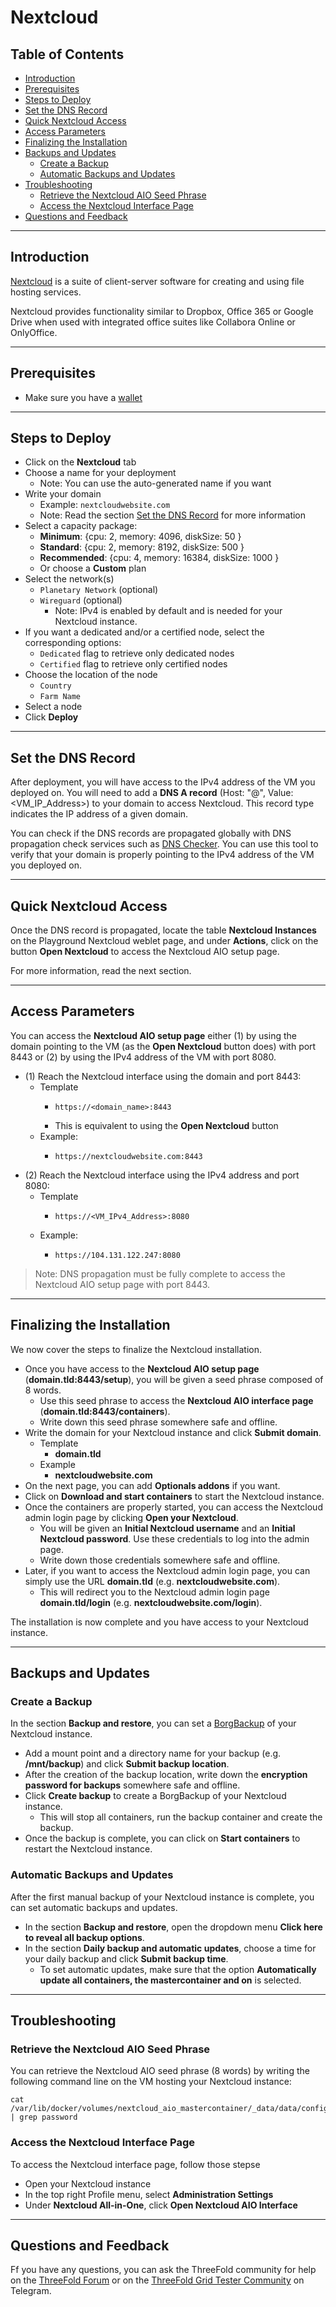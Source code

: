 <h1> Nextcloud </h1>

<h2> Table of Contents </h2>

- [Introduction](#introduction)
- [Prerequisites](#prerequisites)
- [Steps to Deploy](#steps-to-deploy)
- [Set the DNS Record](#set-the-dns-record)
- [Quick Nextcloud Access](#quick-nextcloud-access)
- [Access Parameters](#access-parameters)
- [Finalizing the Installation](#finalizing-the-installation)
- [Backups and Updates](#backups-and-updates)
  - [Create a Backup](#create-a-backup)
  - [Automatic Backups and Updates](#automatic-backups-and-updates)
- [Troubleshooting](#troubleshooting)
  - [Retrieve the Nextcloud AIO Seed Phrase](#retrieve-the-nextcloud-aio-seed-phrase)
  - [Access the Nextcloud Interface Page](#access-the-nextcloud-interface-page)
- [Questions and Feedback](#questions-and-feedback)

***

## Introduction

[Nextcloud](https://nextcloud.com/) is a suite of client-server software for creating and using file hosting services. 

Nextcloud provides functionality similar to Dropbox, Office 365 or Google Drive when used with integrated office suites like Collabora Online or OnlyOffice.

***

## Prerequisites

- Make sure you have a [wallet](./wallet_connector.md)

***

## Steps to Deploy

* Click on the **Nextcloud** tab
* Choose a name for your deployment
  * Note: You can use the auto-generated name if you want
* Write your domain
  * Example: `nextcloudwebsite.com`
  * Note: Read the section [Set the DNS Record](#set-the-dns-record) for more information
* Select a capacity package:
    * **Minimum**: {cpu: 2, memory: 4096, diskSize: 50 }
    * **Standard**: {cpu: 2, memory: 8192, diskSize: 500 }
    * **Recommended**: {cpu: 4, memory: 16384, diskSize: 1000 }
    * Or choose a **Custom** plan
* Select the network(s)
  * `Planetary Network` (optional)
  * `Wireguard` (optional)
    * Note: IPv4 is enabled by default and is needed for your Nextcloud instance.
* If you want a dedicated and/or a certified node, select the corresponding options:
  * `Dedicated` flag to retrieve only dedicated nodes 
  * `Certified` flag to retrieve only certified nodes 
* Choose the location of the node
   * `Country`
   * `Farm Name`
* Select a node 
* Click **Deploy**

***

## Set the DNS Record

After deployment, you will have access to the IPv4 address of the VM you deployed on. You will need to add a **DNS A record** (Host: "@", Value: <VM_IP_Address>) to your domain to access Nextcloud. This record type indicates the IP address of a given domain.

You can check if the DNS records are propagated globally with DNS propagation check services such as [DNS Checker](https://dnschecker.org/). You can use this tool to verify that your domain is properly pointing to the IPv4 address of the VM you deployed on.

***

## Quick Nextcloud Access

Once the DNS record is propagated, locate the table **Nextcloud Instances** on the Playground Nextcloud weblet page, and under **Actions**, click on the button **Open Nextcloud** to access the Nextcloud AIO setup page.

For more information, read the next section.

***

## Access Parameters

You can access the **Nextcloud AIO setup page** either (1) by using the domain pointing to the VM (as the **Open Nextcloud** button does) with port 8443 or (2) by using the IPv4 address of the VM with port 8080.

* (1) Reach the Nextcloud interface using the domain and port 8443:
  * Template
    * ```
      https://<domain_name>:8443
      ```
    * This is equivalent to using the **Open Nextcloud** button
  * Example:
    * ```
      https://nextcloudwebsite.com:8443
      ```
* (2) Reach the Nextcloud interface using the IPv4 address and port 8080:
  * Template
    * ```
      https://<VM_IPv4_Address>:8080
      ```
  * Example:
    * ```
      https://104.131.122.247:8080
      ```

> Note: DNS propagation must be fully complete to access the Nextcloud AIO setup page with port 8443.

***

## Finalizing the Installation

We now cover the steps to finalize the Nextcloud installation.

* Once you have access to the **Nextcloud AIO setup page** (**domain.tld:8443/setup**), you will be given a seed phrase composed of 8 words. 
  * Use this seed phrase to access the **Nextcloud AIO interface page** (**domain.tld:8443/containers**).
  * Write down this seed phrase somewhere safe and offline.
* Write the domain for your Nextcloud instance and click **Submit domain**.
  * Template
    * **domain.tld**
  * Example
    * **nextcloudwebsite.com**
* On the next page, you can add **Optionals addons** if you want.
* Click on **Download and start containers** to start the Nextcloud instance. 
* Once the containers are properly started, you can access the Nextcloud admin login page by clicking **Open your Nextcloud**. 
  * You will be given an **Initial Nextcloud username** and an **Initial Nextcloud password**. Use these credentials to log into the admin page.
  * Write down those credentials somewhere safe and offline.
* Later, if you want to access the Nextcloud admin login page, you can simply use the URL **domain.tld** (e.g. **nextcloudwebsite.com**). 
  * This will redirect you to the Nextcloud admin login page **domain.tld/login** (e.g. **nextcloudwebsite.com/login**).

The installation is now complete and you have access to your Nextcloud instance.

***

## Backups and Updates

### Create a Backup

In the section **Backup and restore**, you can set a [BorgBackup](https://www.borgbackup.org/) of your Nextcloud instance.

* Add a mount point and a directory name for your backup (e.g. **/mnt/backup**) and click **Submit backup location**.
* After the creation of the backup location, write down the **encryption password for backups** somewhere safe and offline.
* Click **Create backup** to create a BorgBackup of your Nextcloud instance.
  * This will stop all containers, run the backup container and create the backup. 
* Once the backup is complete, you can click on **Start containers** to restart the Nextcloud instance.

### Automatic Backups and Updates

After the first manual backup of your Nextcloud instance is complete, you can set automatic backups and updates.

* In the section **Backup and restore**, open the dropdown menu **Click here to reveal all backup options**. 
* In the section **Daily backup and automatic updates**, choose a time for your daily backup and click **Submit backup time**.
  * To set automatic updates, make sure that the option **Automatically update all containers, the mastercontainer and on** is selected.

***

## Troubleshooting

### Retrieve the Nextcloud AIO Seed Phrase

You can retrieve the Nextcloud AIO seed phrase (8 words) by writing the following command line on the VM hosting your Nextcloud instance:

```
cat /var/lib/docker/volumes/nextcloud_aio_mastercontainer/_data/data/configuration.json | grep password
```

### Access the Nextcloud Interface Page

To access the Nextcloud interface page, follow those stepse

* Open your Nextcloud instance
* In the top right Profile menu, select **Administration Settings**
* Under **Nextcloud All-in-One**, click **Open Nextcloud AIO Interface**

***

## Questions and Feedback

Ff you have any questions, you can ask the ThreeFold community for help on the [ThreeFold Forum](http://forum.threefold.io/) or on the [ThreeFold Grid Tester Community](https://t.me/threefoldtesting) on Telegram.